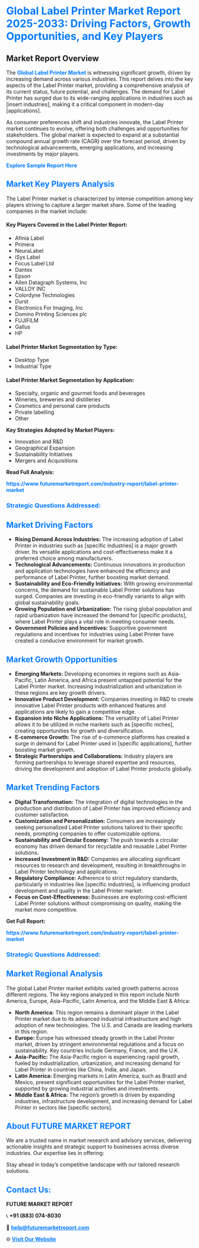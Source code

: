 <h1 style="color: #007BFF;">Global Label Printer Market Report 2025-2033: Driving Factors, Growth Opportunities, and Key Players</h1>

<section id="overview">
<h2>Market Report Overview</h2>
<p>The <a href="https://www.futuremarketreport.com/industry-report/label-printer-market" style="color: #007BFF; text-decoration: none;"><strong>Global Label Printer Market</strong></a> is witnessing significant growth, driven by increasing demand across various industries. This report delves into the key aspects of the Label Printer market, providing a comprehensive analysis of its current status, future potential, and challenges. The demand for Label Printer has surged due to its wide-ranging applications in industries such as [insert industries], making it a critical component in modern-day [applications].</p>
<p>As consumer preferences shift and industries innovate, the Label Printer market continues to evolve, offering both challenges and opportunities for stakeholders. The global market is expected to expand at a substantial compound annual growth rate (CAGR) over the forecast period, driven by technological advancements, emerging applications, and increasing investments by major players.</p>
</section>

<section id="overview">
<p><a href="https://www.futuremarketreport.com/request-sample/reportId=44313" style="color: #007BFF; text-decoration: none;"><strong>Explore Sample Report Here</strong></a></p>
</section>

<section id="key-players">
<h2 style="color: #007BFF;">Market Key Players Analysis</h2>
<p>The Label Printer market is characterized by intense competition among key players striving to capture a larger market share. Some of the leading companies in the market include:</p>
<h4>Key Players Covered in the Label Printer Report:</h4>
<ul><li>Afinia Label</li><li>Primera</li><li>NeuraLabel</li><li>iSys Label</li><li>Focus Label Ltd</li><li>Dantex</li><li>Epson</li><li>Allen Datagraph Systems, Inc</li><li>VALLOY INC</li><li>Colordyne Technologies</li><li>Durst</li><li>Electronics For Imaging, Inc</li><li>Domino Printing Sciences plc</li><li>FUJIFILM</li><li>Gallus</li><li>HP</li></ul>
<h4>Label Printer Market Segmentation by Type:</h4>
<ul><li>Desktop Type</li><li>Industrial Type</li></ul>

<h4>Label Printer Market Segmentation by Application:</h4>
<ul><li>Specialty, organic and gourmet foods and beverages</li><li>Wineries, breweries and distilleries</li><li>Cosmetics and personal care products</li><li>Private labelling</li><li>Other</li></ul>
<p><strong>Key Strategies Adopted by Market Players:</strong></p>
<ul>
<li>Innovation and R&D</li>
<li>Geographical Expansion</li>
<li>Sustainability Initiatives</li>
<li>Mergers and Acquisitions</li>
</ul>
</section>

<section>
<p><strong>Read Full Analysis: </strong></p><a href="https://www.futuremarketreport.com/industry-report/label-printer-market" style="color: #007BFF; text-decoration: none;"><strong>https://www.futuremarketreport.com/industry-report/label-printer-market</strong></a>
<h3 style="color: #007BFF;">Strategic Questions Addressed:</h3>
</section>

<section id="driving-factors">
<h2 style="color: #007BFF;">Market Driving Factors</h2>
<ul>
<li><strong>Rising Demand Across Industries:</strong> The increasing adoption of Label Printer in industries such as [specific industries] is a major growth driver. Its versatile applications and cost-effectiveness make it a preferred choice among manufacturers.</li>
<li><strong>Technological Advancements:</strong> Continuous innovations in production and application technologies have enhanced the efficiency and performance of Label Printer, further boosting market demand.</li>
<li><strong>Sustainability and Eco-Friendly Initiatives:</strong> With growing environmental concerns, the demand for sustainable Label Printer solutions has surged. Companies are investing in eco-friendly variants to align with global sustainability goals.</li>
<li><strong>Growing Population and Urbanization:</strong> The rising global population and rapid urbanization have increased the demand for [specific products], where Label Printer plays a vital role in meeting consumer needs.</li>
<li><strong>Government Policies and Incentives:</strong> Supportive government regulations and incentives for industries using Label Printer have created a conducive environment for market growth.</li>
</ul>
</section>

<section id="growth-opportunities">
<h2 style="color: #007BFF;">Market Growth Opportunities</h2>
<ul>
<li><strong>Emerging Markets:</strong> Developing economies in regions such as Asia-Pacific, Latin America, and Africa present untapped potential for the Label Printer market. Increasing industrialization and urbanization in these regions are key growth drivers.</li>
<li><strong>Innovative Product Development:</strong> Companies investing in R&D to create innovative Label Printer products with enhanced features and applications are likely to gain a competitive edge.</li>
<li><strong>Expansion into Niche Applications:</strong> The versatility of Label Printer allows it to be utilized in niche markets such as [specific niches], creating opportunities for growth and diversification.</li>
<li><strong>E-commerce Growth:</strong> The rise of e-commerce platforms has created a surge in demand for Label Printer used in [specific applications], further boosting market growth.</li>
<li><strong>Strategic Partnerships and Collaborations:</strong> Industry players are forming partnerships to leverage shared expertise and resources, driving the development and adoption of Label Printer products globally.</li>
</ul>
</section>

<section id="trending-factors">
<h2 style="color: #007BFF;">Market Trending Factors</h2>
<ul>
<li><strong>Digital Transformation:</strong> The integration of digital technologies in the production and distribution of Label Printer has improved efficiency and customer satisfaction.</li>
<li><strong>Customization and Personalization:</strong> Consumers are increasingly seeking personalized Label Printer solutions tailored to their specific needs, prompting companies to offer customizable options.</li>
<li><strong>Sustainability and Circular Economy:</strong> The push towards a circular economy has driven demand for recyclable and reusable Label Printer solutions.</li>
<li><strong>Increased Investment in R&D:</strong> Companies are allocating significant resources to research and development, resulting in breakthroughs in Label Printer technology and applications.</li>
<li><strong>Regulatory Compliance:</strong> Adherence to strict regulatory standards, particularly in industries like [specific industries], is influencing product development and quality in the Label Printer market.</li>
<li><strong>Focus on Cost-Effectiveness:</strong> Businesses are exploring cost-efficient Label Printer solutions without compromising on quality, making the market more competitive.</li>
</ul>
</section>

<section>
<p><strong>Get Full Report: </strong></p><a href="https://www.futuremarketreport.com/industry-report/label-printer-market" style="color: #007BFF; text-decoration: none;"><strong>https://www.futuremarketreport.com/industry-report/label-printer-market</strong></a>
<h3 style="color: #007BFF;">Strategic Questions Addressed:</h3>
</section>


<section id="regional-analysis">
<h2 style="color: #007BFF;">Market Regional Analysis</h2>
<p>The global Label Printer market exhibits varied growth patterns across different regions. The key regions analyzed in this report include North America, Europe, Asia-Pacific, Latin America, and the Middle East & Africa:</p>
<ul>
<li><strong>North America:</strong> This region remains a dominant player in the Label Printer market due to its advanced industrial infrastructure and high adoption of new technologies. The U.S. and Canada are leading markets in this region.</li>
<li><strong>Europe:</strong> Europe has witnessed steady growth in the Label Printer market, driven by stringent environmental regulations and a focus on sustainability. Key countries include Germany, France, and the U.K.</li>
<li><strong>Asia-Pacific:</strong> The Asia-Pacific region is experiencing rapid growth, fueled by industrialization, urbanization, and increasing demand for Label Printer in countries like China, India, and Japan.</li>
<li><strong>Latin America:</strong> Emerging markets in Latin America, such as Brazil and Mexico, present significant opportunities for the Label Printer market, supported by growing industrial activities and investments.</li>
<li><strong>Middle East & Africa:</strong> The region’s growth is driven by expanding industries, infrastructure development, and increasing demand for Label Printer in sectors like [specific sectors].</li>
</ul>
</section>

<footer>
<h2 style="color: #007BFF;">About FUTURE MARKET REPORT</h2>
<p>We are a trusted name in market research and advisory services, delivering actionable insights and strategic support to businesses across diverse industries. Our expertise lies in offering:</p>

<p>Stay ahead in today’s competitive landscape with our tailored research solutions.</p>

<h2 style="color: #007BFF;">Contact Us:</h2>
<p><strong>FUTURE MARKET REPORT</strong></p>
<p>📞 <strong>+91 (883) 074-8030</strong></p>
<p>📧 <strong><a href="mailto:help@futuremarketreport.com" style="color: #007BFF;">help@futuremarketreport.com</a></strong></p>
<p>🌐 <strong><a href="https://www.futuremarketreport.com/" style="color: #007BFF;">Visit Our Website</a></strong></p>
</footer>